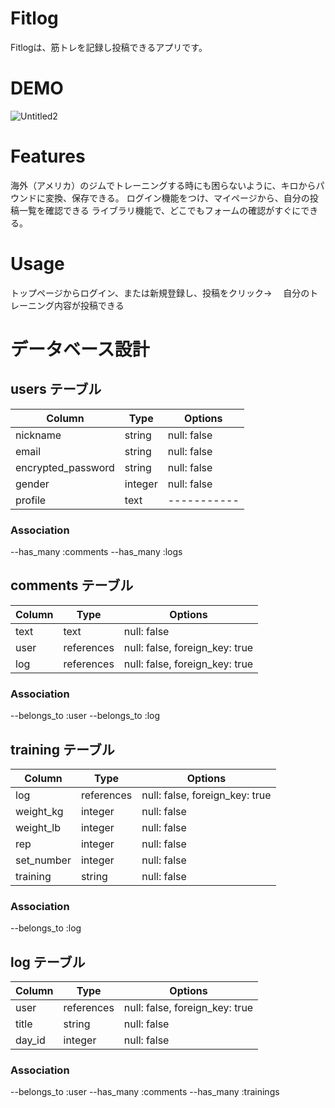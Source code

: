 # Fitlog
 
Fitlogは、筋トレを記録し投稿できるアプリです。
 

# DEMO

 ![Untitled2](https://user-images.githubusercontent.com/70187032/108463646-1cf56c00-72c2-11eb-8667-28037f4f32db.gif)

 
# Features
 
海外（アメリカ）のジムでトレーニングする時にも困らないように、キロからパウンドに変換、保存できる。
ログイン機能をつけ、マイページから、自分の投稿一覧を確認できる
ライブラリ機能で、どこでもフォームの確認がすぐにできる。
 
# Usage

 トップページからログイン、または新規登録し、投稿をクリック→
　自分のトレーニング内容が投稿できる
 
# データベース設計

## users テーブル

| Column             | Type    | Options     |
| ------------------ | ------  | ----------- |
| nickname           | string  | null: false |
| email              | string  | null: false |
| encrypted_password | string  | null: false |
| gender             | integer | null: false |
| profile            | text    | ----------- |

### Association
--has_many :comments
--has_many :logs

## comments テーブル

| Column             | Type       | Options                        |
| ------------------ | ---------- | ------------------------------ |
| text               | text       | null: false                    |
| user               | references | null: false, foreign_key: true |
| log                | references | null: false, foreign_key: true |

### Association
--belongs_to :user
--belongs_to :log

## training テーブル

| Column                | Type       | Options                        |
| --------------------- | ---------- | ------------------------------ |
| log                   | references | null: false, foreign_key: true |
| weight_kg             | integer    | null: false                    |
| weight_lb             | integer    | null: false                    |
| rep                   | integer    | null: false                    |
| set_number            | integer    | null: false                    |
| training              | string     | null: false                    |

### Association
--belongs_to :log



## log テーブル

| Column     | Type       | Options                        |
| ---------- | ---------- | ------------------------------ |
| user       | references | null: false, foreign_key: true |
| title      | string     | null: false                    |
| day_id     | integer    | null: false                    |

### Association
--belongs_to :user
--has_many :comments
--has_many :trainings
